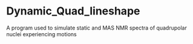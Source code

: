 # Dynamic_Quad_lineshape
A program used to simulate static and MAS NMR spectra of quadrupolar nuclei experiencing motions
